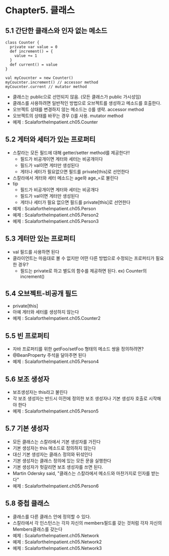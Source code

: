 # Chapter5. 클래스

## 5.1 간단한 클래스와 인자 없는 메소드
```
class Counter {
  private var value = 0
  def increment() = {
    value += 1
  }
  def current() = value
}

val myCoucnter = new Counter()
myCoucnter.increment() // accessor method 
myCoucnter.current // mutator method
```

- 클래스는 public으로 선언되지 않음. (모든 클래스가 public 가시성임)
- 클래스를 사용하려면 일반적인 방법으로 오브젝트를 생성하고 메소드를 호출한다.
- 오브젝트 상태를 변경하지 않는 메소드는 ()를 생략. accessor method 
- 오브젝트의 상태를 바꾸는 경우 ()를 사용. mutator method
- 예제 : ScalafortheImpatient.ch05.Counter


## 5.2 게터와 세터가 있는 프로퍼티
- 스칼라는 모든 필드에 대해 getter/setter method를 제공한다!!
    - 필드가 비공개이면 게터와 세터는 비공개이다
    - 필드가 val이면 게터만 생성된다
    - 게터나 세터가 필요없으면 필드를 private[this]로 선언한다
- 스칼라에서 게터와 세터 메소드는 age와 age_=로 불린다
- tip
    - 필드가 비공개이면 게터와 세터는 비공개다
    - 필드가 val이면 게터만 생성된다
    - 게터나 세터가 필요 없으면 필드를 private[this]로 선언한다
- 예제 : ScalafortheImpatient.ch05.Person
- 예제 : ScalafortheImpatient.ch05.Person2 
- 예제 : ScalafortheImpatient.ch05.Person3 

## 5.3 게터만 있는 프로퍼티
- val 필드를 사용하면 된다
- 클라이언트는 마음대로 볼 수 없지만 어떤 다른 방법으로 수정되는 프로퍼티가 필요한 경우?
    - 필드는 private로 하고 별도의 함수를 제공하면 된다. ex) Counter의 increment()
   

## 5.4 오브젝트-비공개 필드
- private[this]
- 아예 게터와 세터를 생성하지 않는다
- 예제 : ScalafortheImpatient.ch05.Counter2


## 5.5 빈 프로퍼티
- 자바 프로퍼티를 위한 getFoo/setFoo 형태의 메소드 쌍을 정의하려면?
- @BeanProperty 주석을 달아주면 된다
- 예제 : ScalafortheImpatient.ch05.Person4


## 5.6 보조 생성자
- 보조생성자는 this라고 불린다
- 각 보조 생성자는 반드시 이전에 정의한 보조 생성자나 기본 생성자 호출로 시작해야 한다
- 예제 : ScalafortheImpatient.ch05.Person5


## 5.7 기본 생성자
- 모든 클래스는 스칼라에서 기본 생성자를 가진다
- 기본 생성자는 this 메소드로 정의하지 않는다
- 대신 기본 생성자는 클래스 정의와 뒤섞인다
- 기본 생성자는 클래스 정의에 있는 모든 문을 실행한다
- 기본 생성자가 헛갈리면 보조 생성자를 쓰면 된다.
- Martin Odersky said, "클래스는 스칼라에서 메소드와 마찬가지로 인자를 받는다"
- 예제 : ScalafortheImpatient.ch05.Person6


## 5.8 중첩 클래스
- 클래스를 다른 클래스 안에 정의할 수 있다.
- 스칼라에서 각 인스턴스는 각자 자신의 members필드를 갖는 것처럼 각자 자신의 Members클래스를 갖는다
- 예제 : ScalafortheImpatient.ch05.Network
- 예제 : ScalafortheImpatient.ch05.Network2
- 예제 : ScalafortheImpatient.ch05.Network3
